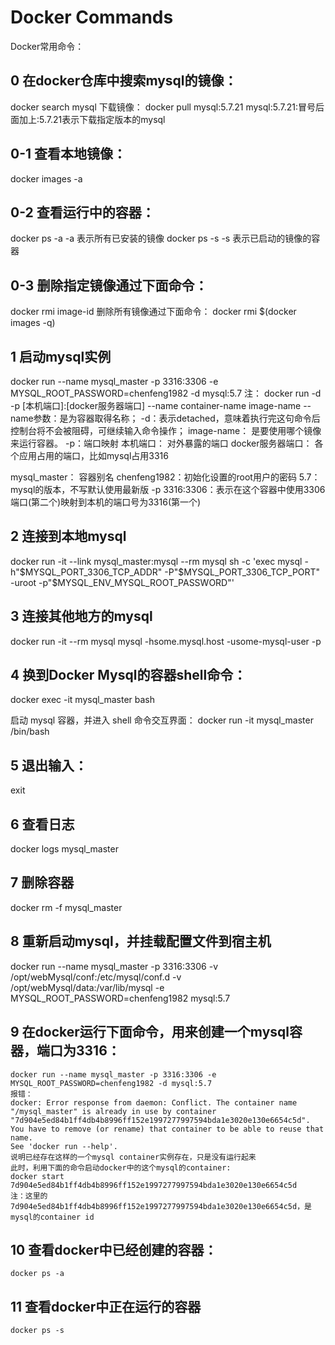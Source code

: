 # Docker Commands
Docker常用命令：

## 0 在docker仓库中搜索mysql的镜像：
docker search mysql
下载镜像： 
docker pull mysql:5.7.21
mysql:5.7.21:冒号后面加上:5.7.21表示下载指定版本的mysql

## 0-1 查看本地镜像：
docker images -a 

## 0-2 查看运行中的容器：
docker ps -a
-a 表示所有已安装的镜像
docker ps -s
-s 表示已启动的镜像的容器

## 0-3 删除指定镜像通过下面命令：
docker rmi image-id
删除所有镜像通过下面命令：
docker rmi $(docker images -q)


## 1 启动mysql实例
docker run --name mysql_master -p 3316:3306 -e MYSQL_ROOT_PASSWORD=chenfeng1982 -d mysql:5.7
注：
docker run -d -p [本机端口]:[docker服务器端口] --name container-name image-name
--name参数：是为容器取得名称；
-d：表示detached，意味着执行完这句命令后控制台将不会被阻碍，可继续输入命令操作；
image-name： 是要使用哪个镜像来运行容器。
-p：端口映射
本机端口： 对外暴露的端口
docker服务器端口： 各个应用占用的端口，比如mysql占用3316


mysql_master： 容器别名
chenfeng1982：初始化设置的root用户的密码
5.7：mysql的版本，不写默认使用最新版
-p 3316:3306：表示在这个容器中使用3306端口(第二个)映射到本机的端口号为3316(第一个)

## 2 连接到本地mysql
docker run -it --link mysql_master:mysql --rm mysql sh -c 'exec mysql -h"$MYSQL_PORT_3306_TCP_ADDR" -P"$MYSQL_PORT_3306_TCP_PORT" -uroot -p"$MYSQL_ENV_MYSQL_ROOT_PASSWORD"'

## 3 连接其他地方的mysql
docker run -it --rm mysql mysql -hsome.mysql.host -usome-mysql-user -p

## 4 换到Docker Mysql的容器shell命令：
docker exec -it mysql_master bash

启动 mysql 容器，并进入 shell 命令交互界面：
docker run -it mysql_master /bin/bash

## 5 退出输入：
exit

## 6 查看日志
docker logs mysql_master

## 7 删除容器
docker rm -f mysql_master

## 8 重新启动mysql，并挂载配置文件到宿主机
docker run --name mysql_master -p 3316:3306 -v /opt/webMysql/conf:/etc/mysql/conf.d -v /opt/webMysql/data:/var/lib/mysql -e MYSQL_ROOT_PASSWORD=chenfeng1982 mysql:5.7

## 9 在docker运行下面命令，用来创建一个mysql容器，端口为3316：
	docker run --name mysql_master -p 3316:3306 -e MYSQL_ROOT_PASSWORD=chenfeng1982 -d mysql:5.7
	报错：
	docker: Error response from daemon: Conflict. The container name "/mysql_master" is already in use by container "7d904e5ed84b1ff4db4b8996ff152e1997277997594bda1e3020e130e6654c5d". You have to remove (or rename) that container to be able to reuse that name.
	See 'docker run --help'.
	说明已经存在这样的一个mysql container实例存在，只是没有运行起来
	此时，利用下面的命令启动docker中的这个mysql的container:
	docker start 7d904e5ed84b1ff4db4b8996ff152e1997277997594bda1e3020e130e6654c5d
	注：这里的7d904e5ed84b1ff4db4b8996ff152e1997277997594bda1e3020e130e6654c5d，是mysql的container id

## 10 查看docker中已经创建的容器：
	docker ps -a

## 11 查看docker中正在运行的容器
	docker ps -s
